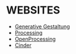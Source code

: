 # WEBSITES

* [Generative Gestaltung](http://www.generative-gestaltung.de/2/)
* [Processing](https://processing.org/)
* [OpenProcessing](https://www.openprocessing.org/)
* [Cinder](https://libcinder.org/)
